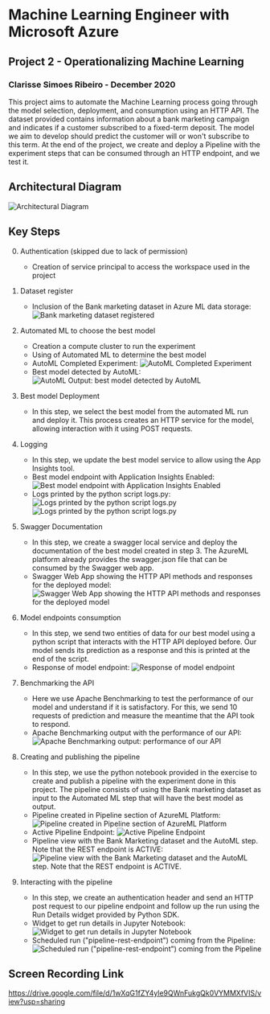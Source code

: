 # Machine Learning Engineer with Microsoft Azure
## Project 2 - Operationalizing Machine Learning
### Clarisse Simoes Ribeiro - December 2020

This project aims to automate the Machine Learning process going through the model selection, deployment, and consumption using an HTTP API. The dataset provided contains information about a bank marketing campaign and indicates if a customer subscribed to a fixed-term deposit. The model we aim to develop should predict the customer will or won't subscribe to this term. At the end of the project, we create and deploy a Pipeline with the experiment steps that can be consumed through an HTTP endpoint, and we test it.

## Architectural Diagram
   ![Architectural Diagram](architecture.png)

## Key Steps
0. Authentication (skipped due to lack of permission)
   - Creation of service principal to access the workspace used in the project

1. Dataset register
   - Inclusion of the Bank marketing dataset in Azure ML data storage:
   ![Bank marketing dataset registered](step2-registered-dataset.png)

2. Automated ML to choose the best model
   - Creation a compute cluster to run the experiment
   - Using of Automated ML to determine the best model
   - AutoML Completed Experiment:
   ![AutoML Completed Experiment](step2-experiment-completed.png)
   - Best model detected by AutoML:
   ![AutoML Output: best model detected by AutoML](step2-best-model.png)

3. Best model Deployment
   - In this step, we select the best model from the automated ML run and deploy it. This process creates an HTTP service for the model, allowing interaction with it using POST requests.

4. Logging
   - In this step, we update the best model service to allow using the App Insights tool. 
   - Best model endpoint with Application Insights Enabled:
   ![Best model endpoint with Application Insights Enabled](step4-application-insights-true.png)
   - Logs printed by the python script logs.py:
   ![Logs printed by the python script logs.py](step4-logs1.png)
   ![Logs printed by the python script logs.py](step4-logs2.png)

5. Swagger Documentation
   - In this step, we create a swagger local service and deploy the documentation of the best model created in step 3. The AzureML platform already provides the swagger.json file that can be consumed by the Swagger web app.
   - Swagger Web App showing the HTTP API methods and responses for the deployed model:
   ![Swagger Web App showing the HTTP API methods and responses for the deployed model](step5-swagger-2.png)

6. Model endpoints consumption
   - In this step, we send two entities of data for our best model using a python script that interacts with the HTTP API deployed before. Our model sends its prediction as a response and this is printed at the end of the script.
   - Response of model endpoint:
   ![Response of model endpoint](step6-consume-endpoint.png)

7. Benchmarking the API
   - Here we use Apache Benchmarking to test the performance of our model and understand if it is satisfactory. For this, we send 10 requests of prediction and measure the meantime that the API took to respond.
   - Apache Benchmarking output with the performance of our API:
   ![Apache Benchmarking output: performance of our API](step6-benchmark.png)

8. Creating and publishing the pipeline
   - In this step, we use the python notebook provided in the exercise to create and publish a pipeline with the experiment done in this project. The pipeline consists of using the Bank marketing dataset as input to the Automated ML step that will have the best model as output. 
   - Pipeline created in Pipeline section of AzureML Platform:
   ![Pipeline created in Pipeline section of AzureML Platform](step7-pipeline-section.png)
   - Active Pipeline Endpoint:
   ![Active Pipeline Endpoint](step7-pipeline-endpoint.png)
   - Pipeline view with the Bank Marketing dataset and the AutoML step. Note that the REST endpoint is ACTIVE:
   ![Pipeline view with the Bank Marketing dataset and the AutoML step. Note that the REST endpoint is ACTIVE.](step7-dataset+automlmodule.png)

9. Interacting with the pipeline
   - In this step, we create an authentication header and send an HTTP post request to our pipeline endpoint and follow up the run using the Run Details widget provided by Python SDK.
   - Widget to get run details in Jupyter Notebook:
   ![Widget to get run details in Jupyter Notebook](step7-run-details.png)
   - Scheduled run ("pipeline-rest-endpoint") coming from the Pipeline:
   ![Scheduled run ("pipeline-rest-endpoint") coming from the Pipeline](step7-runs.png)
   

## Screen Recording Link
https://drive.google.com/file/d/1wXqG1fZY4yle9QWnFukgQk0VYMMXfVIS/view?usp=sharing

